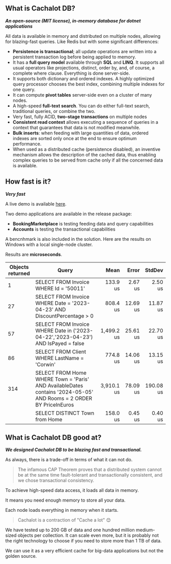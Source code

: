 
## What is Cachalot DB?
***An open-source (MIT license), in-memory database for dotnet applications***   

All data is available in memory and distributed on multiple nodes, allowing for blazing-fast queries. Like Redis but with some significant differences:

* 	**Persistence is transactional**; all update operations are written into a persistent transaction log before being applied to memory.
* 	It has a **full query model** available through **SQL** and **LINQ**. It supports all usual operators like projections, distinct, order by, and, of course, a complete where clause. Everything is done server-side.
* 	It supports both dictionary and ordered indexes. A highly optimized query processor chooses the best index, combining multiple indexes for one query.
* 	It can compute **pivot tables** server-side even on a cluster of many nodes.
* 	A high-speed **full-text search**. You can do either full-text search, traditional queries, or combine the two.
* 	Very fast, fully ACID, **two-stage transactions** on multiple nodes
* 	**Consistent read context** allows executing a sequence of queries in a context that guarantees that data is not modified meanwhile.
* 	**Bulk inserts**: when feeding with large quantities of data, ordered indexes are sorted only once at the end to ensure optimum performance.
* 	When used as a distributed cache (persistence disabled), an inventive mechanism allows the description of the cached data, thus enabling complex queries to be served from cache only if all the concerned data is available.

## How fast is it?
***Very fast***   

A live demo is available [here](https://demo.cachalotdb.com).

Two demo applications are available in the release package:

-	**BookingMarketplace** is testing feeding data and query capabilities
-	**Accounts** is testing the transactional capabilities

A bencnhmark is also included in the solution.
Here are the results on Windows with a local single-node cluster. 

Results are **microseconds**.


| Objects returned | Query                                                                                                  | Mean       | Error    | StdDev    |
|-----|---------------------------------------------------------------------------------------------------------------------|-----------:|---------:|----------:|
| 1   |  SELECT FROM Invoice WHERE Id = '50011'                                                                             |   133.9 us |  2.67 us |   2.50 us |
| 27  | SELECT FROM Invoice WHERE Date = '2023-04-23' AND DiscountPercentage > 0                                            |   808.4 us | 12.69 us |  11.87 us |
| 57  | SELECT FROM Invoice WHERE Date in ('2023-04-22','2023-04-23') AND  IsPayed = false                                  | 1,499.2 us | 25.61 us |  22.70 us |
| 86  | SELECT FROM Client WHERE LastName = 'Corwin'                                                                        |   774.8 us | 14.06 us |  13.15 us |
| 314 | SELECT FROM Home WHERE Town = 'Paris' AND  AvailableDates contains '2024-05-05' AND Rooms = 2 ORDER BY PriceInEuros | 3,910.1 us | 78.09 us | 190.08 us |
| |SELECT DISTINCT Town from Home                                                                                           |   158.0 us |  0.45 us |   0.40 us |


## What is Cachalot DB good at?
***We designed Cachalot DB to be blazing fast and transactional.***   



As always, there is a trade-off in terms of what it can not do.

> The infamous CAP Theorem proves that a distributed system cannot be at
> the same time fault-tolerant and transactionally consistent, and we
> chose transactional consistency.

To achieve high-speed data access, it loads all data in memory.

It means you need enough memory to store all your data. 

Each node loads everything in memory when it starts.
>Cachalot is a contraction of "Cache a lot" 😊

We have tested up to 200 GB of data and one hundred million medium-sized objects per collection. It can scale even more, but it is probably not the right technology to choose if you need to store more than 1 TB of data.

We can use it as a very efficient cache for big-data applications but not the golden source.


